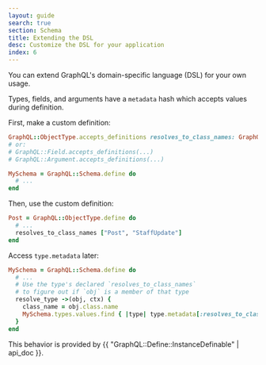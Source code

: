 ```yaml
---
layout: guide
search: true
section: Schema
title: Extending the DSL
desc: Customize the DSL for your application
index: 6
---
```


You can extend GraphQL's domain-specific language (DSL) for your own usage.

Types, fields, and arguments have a `metadata` hash which accepts values during definition.

First, make a custom definition:

```ruby
GraphQL::ObjectType.accepts_definitions resolves_to_class_names: GraphQL::Define.assign_metadata_key(:resolves_to_class_names)
# or:
# GraphQL::Field.accepts_definitions(...)
# GraphQL::Argument.accepts_definitions(...)

MySchema = GraphQL::Schema.define do
  # ...
end
```

Then, use the custom definition:

```ruby
Post = GraphQL::ObjectType.define do
  # ...
  resolves_to_class_names ["Post", "StaffUpdate"]
end
```

Access `type.metadata` later:

```ruby
MySchema = GraphQL::Schema.define do
  # ...
  # Use the type's declared `resolves_to_class_names`
  # to figure out if `obj` is a member of that type
  resolve_type ->(obj, ctx) {
    class_name = obj.class.name
    MySchema.types.values.find { |type| type.metadata[:resolves_to_class_names].include?(class_name) }
  }
end
```

This behavior is provided by {{ "GraphQL::Define::InstanceDefinable" | api_doc }}.
